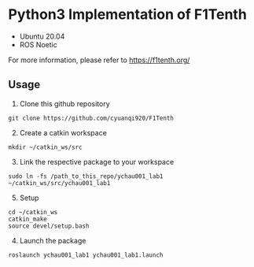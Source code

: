 # Python3 Implementation of F1Tenth

* Ubuntu 20.04
* ROS Noetic

For more information, please refer to https://f1tenth.org/

## Usage
1) Clone this github repository
```
git clone https://github.com/cyuanqi920/F1Tenth
```
2) Create a catkin workspace
```
mkdir ~/catkin_ws/src
```
3) Link the respective package to your workspace
```
sudo ln -fs /path_to_this_repo/ychau001_lab1 ~/catkin_ws/src/ychau001_lab1
```
5) Setup
```
cd ~/catkin_ws
catkin_make
source devel/setup.bash
```

4) Launch the package
```
roslaunch ychau001_lab1 ychau001_lab1.launch
```

